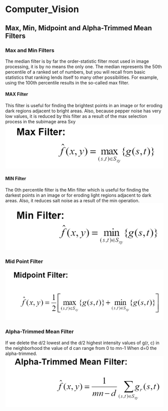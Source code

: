 <h1> Computer_Vision </h1>

<h2> Max, Min, Midpoint and Alpha-Trimmed Mean Filters </h2>

<h3> Max and Min Filters </h3>
  The median filter is by far the order-statistic filter most used in image processing, it is by no means the only one. The median represents the 50th percentile of a ranked set of numbers, but you will recall from basic statistics that ranking lends itself to many other possibilities. For example, using the 100th percentile results in the so-called max filter.

   <h4> MAX Filter </h4>
        This filter is useful for finding the brightest points in an image or for eroding dark regions adjacent to bright areas. Also, because pepper noise has very low values, it   is reduced by this filter as a result of the max selection process in the subimage area Sxy
<img src="https://github.com/DSaikrishnareddy/Computer_Vision/blob/main/Max_filter.PNG" >
  
  <h4> MIN Filter </h4>
        The 0th percentile filter is the Min filter which is useful for finding the darkest points in an image or for eroding light regions adjacent to dark areas. Also, it reduces  salt noise as a result of the min operation.
<img src="https://github.com/DSaikrishnareddy/Computer_Vision/blob/main/Min_filter.PNG" >

<h3> Mid Point Filter </h3>
<img src="https://github.com/DSaikrishnareddy/Computer_Vision/blob/main/MidPoint_filter.PNG" >

<h3> Alpha-Trimmed Mean Filter </h3>
    If we delete the d/2 lowest and the d/2 highest intensity values of g(r, c) in the neighborhood the value of d can range from 0 to mn-1 When d=0 the alpha-trimmed.
<img src="https://github.com/DSaikrishnareddy/Computer_Vision/blob/main/Alpha_Trimmed_filter.PNG" >
  

